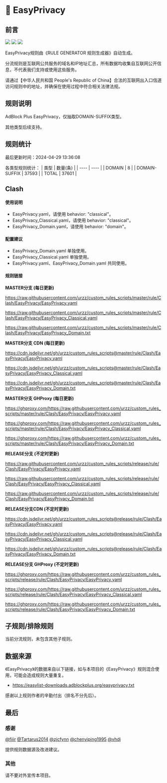 # 🧸 EasyPrivacy

## 前言

![](https://shields.io/badge/-移除重复规则-ff69b4) ![](https://shields.io/badge/-DOMAIN与DOMAIN--SUFFIX合并-green) ![](https://shields.io/badge/-DOMAIN--SUFFIX间合并-critical) 

EasyPrivacy规则由《RULE GENERATOR 规则生成器》自动生成。

分流规则是互联网公共服务的域名和IP地址汇总，所有数据均收集自互联网公开信息，不代表我们支持或使用这些服务。

请通过【中华人民共和国 People's Republic of China】合法的互联网出入口信道访问规则中的地址，并确保在使用过程中符合相关法律法规。

## 规则说明
AdBlock Plus EasyPrivacy，仅抽取DOMAIN-SUFFIX类型。

其他类型后续支持。

## 规则统计

最后更新时间：2024-04-29 13:36:08

各类型规则统计：
| 类型 | 数量(条)  | 
| ---- | ----  |
| DOMAIN | 8  | 
| DOMAIN-SUFFIX | 37593  | 
| TOTAL | 37601  | 


## Clash 

#### 使用说明
- EasyPrivacy.yaml，请使用 behavior: "classical"。
- EasyPrivacy_Classical.yaml，请使用 behavior: "classical"。
- EasyPrivacy_Domain.yaml，请使用 behavior: "domain"。

#### 配置建议
- EasyPrivacy_Domain.yaml 单独使用。
- EasyPrivacy_Classical.yaml 单独使用。
- EasyPrivacy.yaml、EasyPrivacy_Domain.yaml 共同使用。

#### 规则链接
**MASTER分支 (每日更新)**

https://raw.githubusercontent.com/urzz/custom_rules_scripts/master/rule/Clash/EasyPrivacy/EasyPrivacy.yaml

https://raw.githubusercontent.com/urzz/custom_rules_scripts/master/rule/Clash/EasyPrivacy/EasyPrivacy_Classical.yaml

https://raw.githubusercontent.com/urzz/custom_rules_scripts/master/rule/Clash/EasyPrivacy/EasyPrivacy_Domain.txt

**MASTER分支 CDN (每日更新)**

https://cdn.jsdelivr.net/gh/urzz/custom_rules_scripts@master/rule/Clash/EasyPrivacy/EasyPrivacy.yaml

https://cdn.jsdelivr.net/gh/urzz/custom_rules_scripts@master/rule/Clash/EasyPrivacy/EasyPrivacy_Classical.yaml

https://cdn.jsdelivr.net/gh/urzz/custom_rules_scripts@master/rule/Clash/EasyPrivacy/EasyPrivacy_Domain.txt

**MASTER分支 GHProxy (每日更新)**

https://ghproxy.com/https://raw.githubusercontent.com/urzz/custom_rules_scripts/master/rule/Clash/EasyPrivacy/EasyPrivacy.yaml

https://ghproxy.com/https://raw.githubusercontent.com/urzz/custom_rules_scripts/master/rule/Clash/EasyPrivacy/EasyPrivacy_Classical.yaml

https://ghproxy.com/https://raw.githubusercontent.com/urzz/custom_rules_scripts/master/rule/Clash/EasyPrivacy/EasyPrivacy_Domain.txt

**RELEASE分支 (不定时更新)**

https://raw.githubusercontent.com/urzz/custom_rules_scripts/release/rule/Clash/EasyPrivacy/EasyPrivacy.yaml

https://raw.githubusercontent.com/urzz/custom_rules_scripts/release/rule/Clash/EasyPrivacy/EasyPrivacy_Classical.yaml

https://raw.githubusercontent.com/urzz/custom_rules_scripts/release/rule/Clash/EasyPrivacy/EasyPrivacy_Domain.txt

**RELEASE分支CDN (不定时更新)**

https://cdn.jsdelivr.net/gh/urzz/custom_rules_scripts@release/rule/Clash/EasyPrivacy/EasyPrivacy.yaml

https://cdn.jsdelivr.net/gh/urzz/custom_rules_scripts@release/rule/Clash/EasyPrivacy/EasyPrivacy_Classical.yaml

https://cdn.jsdelivr.net/gh/urzz/custom_rules_scripts@release/rule/Clash/EasyPrivacy/EasyPrivacy_Domain.txt

**RELEASE分支 GHProxy (不定时更新)**

https://ghproxy.com/https://raw.githubusercontent.com/urzz/custom_rules_scripts/release/rule/Clash/EasyPrivacy/EasyPrivacy.yaml

https://ghproxy.com/https://raw.githubusercontent.com/urzz/custom_rules_scripts/release/rule/Clash/EasyPrivacy/EasyPrivacy_Classical.yaml

https://ghproxy.com/https://raw.githubusercontent.com/urzz/custom_rules_scripts/release/rule/Clash/EasyPrivacy/EasyPrivacy_Domain.txt

## 子规则/排除规则


当前分流规则，未包含其他子规则。

## 数据来源

《EasyPrivacy》的数据来自以下链接，如与本项目的《EasyPrivacy》规则混合使用，可能会造成规则大量重复。

- https://easylist-downloads.adblockplus.org/easyprivacy.txt


感谢以上规则作者的辛勤付出（排名不分先后）。

## 最后

### 感谢

[@fiiir](https://github.com/fiiir) [@Tartarus2014](https://github.com/Tartarus2014) [@zjcfynn](https://github.com/zjcfynn) [@chenyiping1995](https://github.com/chenyiping1995) [@vhdj](https://github.com/vhdj)

提供规则数据源及改进建议。

### 其他

请不要对外宣传本项目。